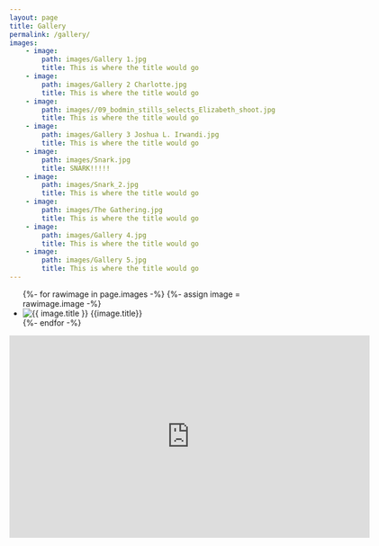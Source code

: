 ```yaml
---
layout: page
title: Gallery
permalink: /gallery/
images:
    - image:
        path: images/Gallery 1.jpg
        title: This is where the title would go
    - image: 
        path: images/Gallery 2 Charlotte.jpg
        title: This is where the title would go
    - image: 
        path: images//09_bodmin_stills_selects_Elizabeth_shoot.jpg
        title: This is where the title would go
    - image: 
        path: images/Gallery 3 Joshua L. Irwandi.jpg
        title: This is where the title would go
    - image: 
        path: images/Snark.jpg
        title: SNARK!!!!!
    - image: 
        path: images/Snark_2.jpg
        title: This is where the title would go
    - image: 
        path: images/The Gathering.jpg
        title: This is where the title would go
    - image: 
        path: images/Gallery 4.jpg
        title: This is where the title would go
    - image: 
        path: images/Gallery 5.jpg
        title: This is where the title would go
---
```


<ul class="gallery">
    {%- for rawimage in page.images -%}
    {%- assign image = rawimage.image -%}
    <li>
        <img src="{{ site.url }}/{{ image.path }}" alt="{{ image.title }}" onclick="overlayImage(this)"/>
        <span>{{image.title}}</span>
    </li>
    {%- endfor -%}
</ul>

<div class="youtube-embed">
    <iframe src="https://player.vimeo.com/video/391805494?" width="640" height="360" frameborder="0" allow="autoplay; fullscreen" allowfullscreen="" id="yui_3_17_2_1_1608744716903_103"></iframe>
</div>

<div class="gallery-overlay">
    <div class="gallery-image-container">
        <a href="javascript:void(0);" class="close-button" onclick="closeOverlay()">
            <span></span>
            <span></span>
        </a>
        <img id="gallery-image"/>
    </div>
</div>